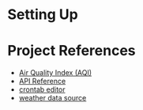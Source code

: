 # Setting Up


# Project References
* [Air Quality Index (AQI)](https://en.wikipedia.org/wiki/Air_quality_index)
* [API Reference](https://api-docs.iqair.com/)
* [crontab editor](https://crontab.guru/#*_*/6_*_*_*)
* [weather data source](https://docs.google.com/spreadsheets/d/e/2PACX-1vQlEs3FxFPwm-dpvU1YdsfRgsbfT9WdiXJHZm9kJgGTziPnk-y3TWtftbSbxj6Fe_g0NxYgqyVHTVU5/pubhtml?gid=1397577608&amp;single=true&amp;widget=true&amp;headers=false)
